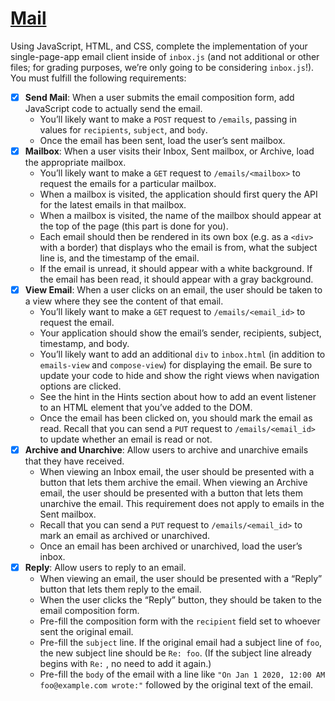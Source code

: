 # [Mail](https://cs50.harvard.edu/web/2020/projects/3/mail/)


Using JavaScript, HTML, and CSS, complete the implementation of your single-page-app email client inside of `inbox.js` (and not additional or other files; for grading purposes, we’re only going to be considering `inbox.js`!). You must fulfill the following requirements:

- [x]  **Send Mail**: When a user submits the email composition form, add JavaScript code to actually send the email.
    -   You’ll likely want to make a `POST` request to `/emails`, passing in values for `recipients`, `subject`, and `body`.
    -   Once the email has been sent, load the user’s sent mailbox.
- [x]  **Mailbox**: When a user visits their Inbox, Sent mailbox, or Archive, load the appropriate mailbox.
    -   You’ll likely want to make a `GET` request to `/emails/<mailbox>` to request the emails for a particular mailbox.
    -   When a mailbox is visited, the application should first query the API for the latest emails in that mailbox.
    -   When a mailbox is visited, the name of the mailbox should appear at the top of the page (this part is done for you).
    -   Each email should then be rendered in its own box (e.g. as a `<div>` with a border) that displays who the email is from, what the subject line is, and the timestamp of the email.
    -   If the email is unread, it should appear with a white background. If the email has been read, it should appear with a gray background.
- [x]  **View Email**: When a user clicks on an email, the user should be taken to a view where they see the content of that email.
    -   You’ll likely want to make a `GET` request to `/emails/<email_id>` to request the email.
    -   Your application should show the email’s sender, recipients, subject, timestamp, and body.
    -   You’ll likely want to add an additional `div` to `inbox.html` (in addition to `emails-view` and `compose-view`) for displaying the email. Be sure to update your code to hide and show the right views when navigation options are clicked.
    -   See the hint in the Hints section about how to add an event listener to an HTML element that you’ve added to the DOM.
    -   Once the email has been clicked on, you should mark the email as read. Recall that you can send a `PUT` request to `/emails/<email_id>` to update whether an email is read or not.
- [x]  **Archive and Unarchive**: Allow users to archive and unarchive emails that they have received.
    -   When viewing an Inbox email, the user should be presented with a button that lets them archive the email. When viewing an Archive email, the user should be presented with a button that lets them unarchive the email. This requirement does not apply to emails in the Sent mailbox.
    -   Recall that you can send a `PUT` request to `/emails/<email_id>` to mark an email as archived or unarchived.
    -   Once an email has been archived or unarchived, load the user’s inbox.
- [x]  **Reply**: Allow users to reply to an email.
    -   When viewing an email, the user should be presented with a “Reply” button that lets them reply to the email.
    -   When the user clicks the “Reply” button, they should be taken to the email composition form.
    -   Pre-fill the composition form with the `recipient` field set to whoever sent the original email.
    -   Pre-fill the `subject` line. If the original email had a subject line of `foo`, the new subject line should be `Re: foo`. (If the subject line already begins with `Re:` , no need to add it again.)
    -   Pre-fill the `body` of the email with a line like `"On Jan 1 2020, 12:00 AM foo@example.com wrote:"` followed by the original text of the email.
